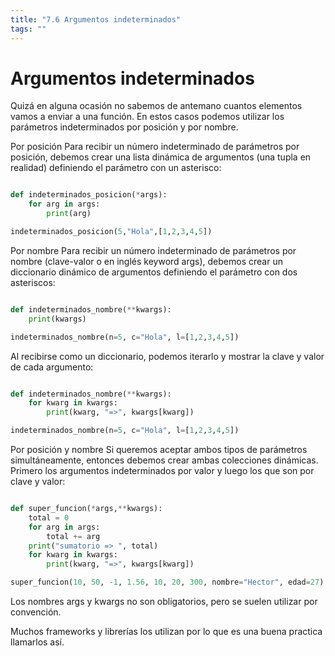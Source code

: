 ```yaml
---
title: "7.6 Argumentos indeterminados"
tags: ""
---
```


# Argumentos indeterminados

Quizá en alguna ocasión no sabemos de antemano cuantos elementos vamos a enviar a una función. En estos casos podemos utilizar los parámetros indeterminados por posición y por nombre.

Por posición
Para recibir un número indeterminado de parámetros por posición, debemos crear una lista dinámica de argumentos (una tupla en realidad) definiendo el parámetro con un asterisco:

```python

def indeterminados_posicion(*args):
    for arg in args:
        print(arg)

indeterminados_posicion(5,"Hola",[1,2,3,4,5])
```

Por nombre
Para recibir un número indeterminado de parámetros por nombre (clave-valor o en inglés keyword args), debemos crear un diccionario dinámico de argumentos definiendo el parámetro con dos asteriscos:

```python

def indeterminados_nombre(**kwargs):
    print(kwargs)

indeterminados_nombre(n=5, c="Hola", l=[1,2,3,4,5])   
```

Al recibirse como un diccionario, podemos iterarlo y mostrar la clave y valor de cada argumento:

```python

def indeterminados_nombre(**kwargs):
    for kwarg in kwargs:
        print(kwarg, "=>", kwargs[kwarg])

indeterminados_nombre(n=5, c="Hola", l=[1,2,3,4,5])   
```

Por posición y nombre
Si queremos aceptar ambos tipos de parámetros simultáneamente, entonces debemos crear ambas colecciones dinámicas. Primero los argumentos indeterminados por valor y luego los que son por clave y valor:

```python

def super_funcion(*args,**kwargs):
    total = 0
    for arg in args:
        total += arg
    print("sumatorio => ", total)
    for kwarg in kwargs:
        print(kwarg, "=>", kwargs[kwarg])

super_funcion(10, 50, -1, 1.56, 10, 20, 300, nombre="Hector", edad=27)
```

Los nombres args y kwargs no son obligatorios, pero se suelen utilizar por convención.

Muchos frameworks y librerías los utilizan por lo que es una buena practica llamarlos así.
